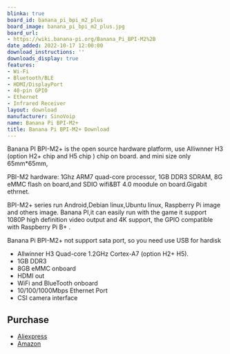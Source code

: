 ```yaml
---
blinka: true
board_id: banana_pi_bpi_m2_plus
board_image: banana_pi_bpi_m2_plus.jpg
board_url:
- https://wiki.banana-pi.org/Banana_Pi_BPI-M2%2B
date_added: 2022-10-17 12:00:00
download_instructions: ''
downloads_display: true
features:
- Wi-Fi
- Bluetooth/BLE
- HDMI/DisplayPort
- 40-pin GPIO
- Ethernet
- Infrared Receiver
layout: download
manufacturer: SinoVoip
name: Banana Pi BPI-M2+
title: Banana Pi BPI-M2+ Download
---
```


Banana PI BPI-M2+ is the open source hardware platform, use Alliwnner H3 (option H2+ chip and H5 chip ) chip on board. and mini size only 65mm*65mm,

PBI-M2 hardware: 1Ghz ARM7 quad-core processor, 1GB DDR3 SDRAM, 8G eMMC flash on board,and SDIO wifi&BT 4.0 moodule on board.Gigabit ethrnet.

BPI-M2+ series run Android,Debian linux,Ubuntu linux, Raspberry Pi image and others image. Banana PI,it can easily run with the game it support 1080P high definition video output and 4K support, the GPIO compatible with Raspberry Pi B+ .

Banana Pi BPI-M2+ not support sata port, so you need use USB for hardisk

- Allwinner H3 Quad-core 1.2GHz Cortex-A7 (option H2+ H5).
- 1GB DDR3
- 8GB eMMC onboard
- HDMI out
- WiFi and BlueTooth onboard
- 10/100/1000Mbps Ethernet Port
- CSI camera interface

## Purchase
* [Aliexpress](https://www.aliexpress.us/item/2252799815676798.html)
* [Amazon](https://amzn.to/3CFghTl)
